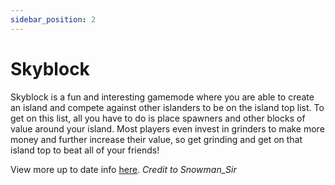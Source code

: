 ```yaml
---
sidebar_position: 2
---
```


# Skyblock

Skyblock is a fun and interesting gamemode where you are able to create an island and compete against other islanders to be on the island top list. To get on this list, all you have to do is place spawners and other blocks of value around your island. Most players even invest in grinders to make more money and further increase their value, so get grinding and get on that island top to beat all of your friends!

View more up to date info [here](https://drive.google.com/file/d/10wyozX6pdY4tQmQDDkJbJSSL24denoE7/view).
*Credit to Snowman_Sir*
